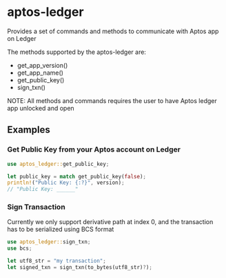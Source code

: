 # aptos-ledger

Provides a set of commands and methods to communicate with Aptos app on Ledger

The methods supported by the aptos-ledger are:

- get_app_version()
- get_app_name()
- get_public_key()
- sign_txn()

NOTE: All methods and commands requires the user to have Aptos ledger app unlocked and open

## Examples

### Get Public Key from your Aptos account on Ledger

```rust
use aptos_ledger::get_public_key;

let public_key = match get_public_key(false);
println!("Public Key: {:?}", version);
// "Public Key: ______"
```

### Sign Transaction

Currently we only support derivative path at index 0, and the transaction has to be serialized using BCS format

```rust
use aptos_ledger::sign_txn;
use bcs;

let utf8_str = "my transaction";
let signed_txn = sign_txn(to_bytes(utf8_str)?);
```
